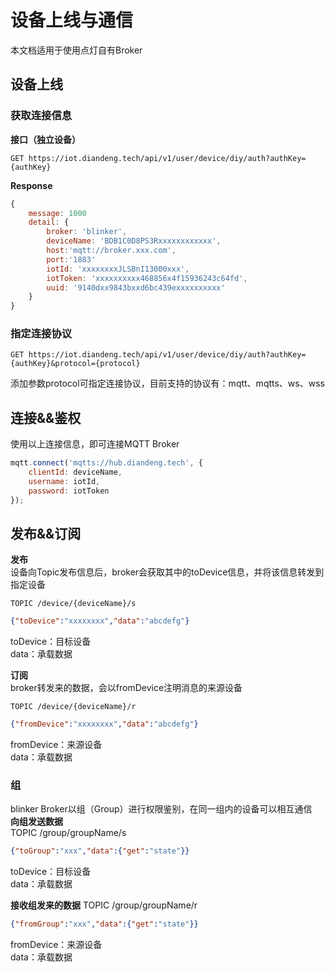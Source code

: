# 设备上线与通信  
本文档适用于使用点灯自有Broker  
## 设备上线

### 获取连接信息  

**接口（独立设备）**  

``` 
GET https://iot.diandeng.tech/api/v1/user/device/diy/auth?authKey={authKey}
```

**Response**  

``` js
{
    message: 1000
    detail: {
        broker: 'blinker',
        deviceName: 'BDB1C0D8PS3Rxxxxxxxxxxxx',
        host:'mqtt://broker.xxx.com',
        port:'1883'
        iotId: 'xxxxxxxxJLSBnI13000xxx',
        iotToken: 'xxxxxxxxxx468856x4f15936243c64fd',
        uuid: '9140dxx9843bxxd6bc439exxxxxxxxxx'
    }
}
```

### 指定连接协议
```
GET https://iot.diandeng.tech/api/v1/user/device/diy/auth?authKey={authKey}&protocol={protocol}
```
添加参数protocol可指定连接协议，目前支持的协议有：mqtt、mqtts、ws、wss  


## 连接&&鉴权  
使用以上连接信息，即可连接MQTT Broker  

``` js
mqtt.connect('mqtts://hub.diandeng.tech', {
    clientId: deviceName,
    username: iotId,
    password: iotToken
});
```

## 发布&&订阅  
**发布**  
设备向Topic发布信息后，broker会获取其中的toDevice信息，并将该信息转发到指定设备  
``` 
TOPIC /device/{deviceName}/s
```

``` json
{"toDevice":"xxxxxxxx","data":"abcdefg"}
```
toDevice：目标设备  
data：承载数据  

**订阅**  
broker转发来的数据，会以fromDevice注明消息的来源设备  
``` 
TOPIC /device/{deviceName}/r
```

``` json
{"fromDevice":"xxxxxxxx","data":"abcdefg"}
```

fromDevice：来源设备  
data：承载数据  

### 组
blinker Broker以组（Group）进行权限鉴别，在同一组内的设备可以相互通信  
**向组发送数据**  
TOPIC /group/groupName/s  
```json
{"toGroup":"xxx","data":{"get":"state"}}
```

toDevice：目标设备  
data：承载数据  

**接收组发来的数据**
TOPIC /group/groupName/r  
```json
{"fromGroup":"xxx","data":{"get":"state"}}
```

fromDevice：来源设备  
data：承载数据  